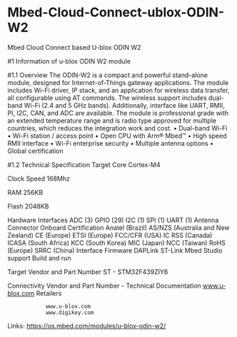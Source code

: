 # Mbed-Cloud-Connect-ublox-ODIN-W2
Mbed Cloud Connect based U-blox ODIN W2

#1 Information of u-blox ODIN W2 module

#1.1 Overview
The ODIN-W2 is a compact and powerful stand-alone module,
designed for Internet-of-Things gateway applications.
The module includes Wi-Fi driver, IP stack, and an application
for wireless data transfer, all configurable using AT commands.
The wireless support includes dual-band Wi-Fi (2.4 and 5 GHz bands).
Additionally, interface like UART, RMII, PI, I2C, CAN, and ADC are available.
The module is professional grade with an extended temperature range and
is radio type approved for multiple countries, which reduces the integration work and cost.
• Dual-band Wi-Fi
• Wi-Fi station / access point
• Open CPU with Arm® Mbed™
• High speed RMII interface
• Wi-Fi enterprise security
• Multiple antenna options
• Global certification

#1.2 Technical Specification
Target Core     Cortex-M4

Clock Speed     168Mhz

RAM             256KB

Flash           2048KB

Hardware Interfaces
                ADC (3)
                GPIO (29)
                I2C (1)
                SPI (1)
                UART (1)
Antenna
                Connector
                Onboard
Certification
                Anatel (Brazil)
                AS/NZS (Australia and New Zealand)
                CE (Europe)
                ETSI (Europe)
                FCC/CFR (USA)
                IC RSS (Canada)
                ICASA (South Africa)
                KCC (South Korea)
                MIC (Japan)
                NCC (Taiwan)
                RoHS (Europe)
                SRRC (China)
Interface Firmware
                DAPLink
                ST-Link
Mbed Studio support
                Build and run

Target Vendor and Part Number   ST - STM32F439ZIY6

Connectivity Vendor and Part Number -
Technical Documentation
                www.u-blox.com
Retailers

                www.u-blox.com
                www.digikey.com

Links: https://os.mbed.com/modules/u-blox-odin-w2/
